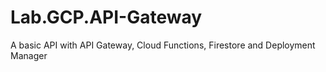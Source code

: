 # Lab.GCP.API-Gateway
A basic API with API Gateway, Cloud Functions, Firestore and Deployment Manager
